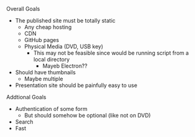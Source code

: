 Overall Goals

- The published site must be totally static
  - Any cheap hosting
  - CDN
  - GitHub pages
  - Physical Media (DVD, USB key)
    - This may not be feasible since would be running script from a local directory
      - Mayeb Electron??
- Should have thumbnails
  - Maybe multiple
- Presentation site should be painfully easy to use
 


Addtional Goals

- Authentication of some form
  - But should somehow be optional (like not on DVD)
- Search
- Fast